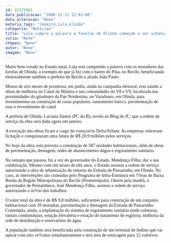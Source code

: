 ```yaml
---
id: 12375081
data_publicacao: "2006-12-11 12:01:00"
data_alteracao: "None"
materia_tags: "Janeiro,Lula,olinda"
categoria: "Notícias"
title: "Lula cumpre a palavra e favelas de Olinda começam a ser urbanizadas agora em janeiro"
sutia: "None"
chapeu: "None"
autor: "None"
imagem: "None"
---
```

<p><P><FONT face=Verdana>Muito bem votado no Estado natal, Lula está cumprindo a palavra com os moradores das favelas de Olinda, a exemplo do que já fez com o bairro do Pina, no Recife, beneficiando eleitoralmente também o prefeito do Recife e aliado João Paulo.</FONT></P></p>
<p><P><FONT face=Verdana>Menos de seis meses de promessa, em junho, ainda na campanha eleitoral, está saindo a obras de melhoria no Canal da Malária e nas comunidades do V8 e V9, localizada nas proximidades do giradouro da Pan Nordestina, no Varadouro, em Olinda, para investimentos na construção de casas populares, saneamento básico, pavimentação de ruas e revestimento do canal</FONT></P></p>
<p><P><FONT face=Verdana>A prefeita de Olinda, Luciana Santos (PC do B), revela ao Blog do JC, que a ordem de serviço da obra será dada agora em janeiro.</FONT></P></p>
<p><P><FONT face=Verdana>A execução das obras ficará a cargo do consçorcio Delta/Schain. As empresas venceram licitação e conquistaram uma fatura de R$ 20,9 milhões pelos serviços.</FONT></P></p>
<p><P><FONT face=Verdana>No bojo da obra, está prevista a construção de 587 unidades habitacionais, além de obras de pavimentação, drenagem, redes de abastecimento dágua e esgotamento sanitário.</FONT></P></p>
<p><P><FONT face=Verdana>Na semana que passou, foi a vez do governador do Estado, Mendonça Filho, dar a sua colaboração. Mesmo com um atraso de três anos, o Estado assinou a ordem de serviço autorizando</FONT><FONT face=Verdana> a obra de urbanização do entorno da Estrada de Passarinho, em Olinda. No caso, as intervenções são custeadas pelo Programa de Infra-Estrutura em ??reas de Baixa Renda da Região Metropolitana do Recife (Prometrópole). Ontem pela manhã, o governador de Pernambuco, José Mendonça Filho, assinou a ordem de serviço autorizando o in?cio dos trabalhos. </FONT></P></p>
<p><P><FONT face=Verdana>O valor total da obra é de R$ 9,8 milhões, suficientes para construção de um conjunto habitacional com 39 moradias, pavimentação e drenagem da Estrada de Passarinho. Contempla, ainda, a implantação do sistema de esgotamento sanitário (rede coletoras, ramais condominiais, estação elevatória e estação de tratamento de esgotos), melhoria da rede de distribuição e reservatório de água. </FONT></P></p>
<p><P><FONT face=Verdana>A população também será beneficiada pela construção de um terminal de ônibus que vai operar com oito ve?culos simultaneamente e terá área de estocagem para 12 coletivos.</FONT></P> </p>
